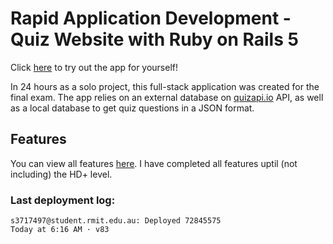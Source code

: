 # Rapid Application Development - Quiz Website with Ruby on Rails 5

Click [here](https://rocky-tor-54543.herokuapp.com) to try out the app for yourself!

In 24 hours as a solo project, this full-stack application was created for the final exam.
The app relies on an external database on [quizapi.io](https://quizapi.io) API, as well as a local database to get quiz questions in a JSON format.

## Features

You can view all features [here](..blob/master/RAD-Final%20Project-2021.pdf). I have completed all features uptil (not including) the HD+ level.

### Last deployment log:

```
s3717497@student.rmit.edu.au: Deployed 72845575
Today at 6:16 AM · v83
```

